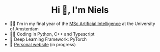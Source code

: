 <h1 align="center">Hi 👋, I'm Niels</h1>

- 👨‍🎓 I'm in my final year of the [MSc Artificial Intelligence](https://www.uva.nl/en/programmes/masters/artificial-intelligence/artificial-intelligence.html?origin=5BOaRAofTjCccATraJp2XA) at the University of Amsterdam
- 👨‍💻 Coding in Python, C++ and Typescript
- 🧠 Deep Learning Framework: PyTorch
- 🚀 [Personal website](https://nsombekke.nl) (in progress)
